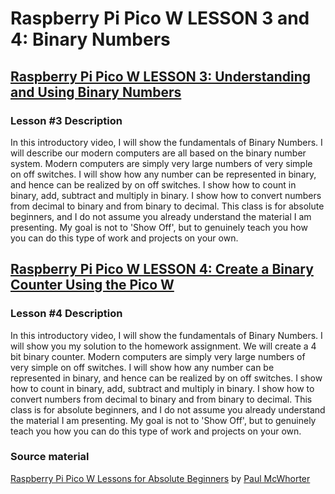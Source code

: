 # Raspberry Pi Pico W LESSON 3 and 4: Binary Numbers

## [Raspberry Pi Pico W LESSON 3: Understanding and Using Binary Numbers](https://www.youtube.com/watch?v=C_xiDka0Nm0&list=PLGs0VKk2DiYz8js1SJog21cDhkBqyAhC5&index=3)

### Lesson #3 Description

In this introductory video, I will show the fundamentals of Binary Numbers.
I will describe our modern computers are all based on the binary number system.
Modern computers are simply very large numbers of very simple on off switches.
I will show how any number can be represented in binary, and hence can be realized
by on off switches. I show how to count in binary, add, subtract and multiply in
binary. I show how to convert numbers from decimal to binary and from binary to
decimal. This class is  for absolute beginners, and I do not assume you already
understand the material I am presenting. My goal is not to 'Show Off', but to
genuinely teach you how you can do this type of work and projects on your own.

## [Raspberry Pi Pico W LESSON 4: Create a Binary Counter Using the Pico W](https://www.youtube.com/watch?v=P1dzHNgAtvg&list=PLGs0VKk2DiYz8js1SJog21cDhkBqyAhC5&index=4)

### Lesson #4 Description

In this introductory video, I will show the fundamentals of Binary Numbers.
I will show you my solution to the homework assignment. We will create a 4 bit
binary counter. Modern computers are simply very large numbers of very simple
on off switches. I will show how any number can be represented in binary, and
hence can be realized by on off switches. I show how to count in binary, add,
subtract and multiply in binary. I show how to convert numbers from decimal to
binary and from binary to decimal. This class is  for absolute beginners, and
I do not assume you already understand the material I am presenting. My goal
is not to 'Show Off', but to genuinely teach you how you can do this type of
work and projects on your own.

### Source material

[Raspberry Pi Pico W Lessons for Absolute Beginners](https://www.youtube.com/playlist?list=PLGs0VKk2DiYz8js1SJog21cDhkBqyAhC5)
by [Paul McWhorter](https://www.youtube.com/c/mcwhorpj/playlists)
